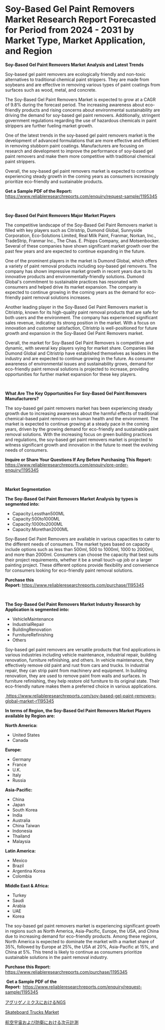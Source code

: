 <p><h1>Soy-Based Gel Paint Removers Market Research Report Forecasted for Period from 2024 -  2031 by Market Type, Market Application, and Region</h1></p><p><strong>Soy-Based Gel Paint Removers Market Analysis and Latest Trends</strong></p>
<p><p>Soy-based gel paint removers are ecologically friendly and non-toxic alternatives to traditional chemical paint strippers. They are made from soybeans and are effective in removing various types of paint coatings from surfaces such as wood, metal, and concrete.</p><p>The Soy-Based Gel Paint Removers Market is expected to grow at a CAGR of 9.8% during the forecast period. The increasing awareness about eco-friendly products and rising concerns about environmental sustainability are driving the demand for soy-based gel paint removers. Additionally, stringent government regulations regarding the use of hazardous chemicals in paint strippers are further fueling market growth.</p><p>One of the latest trends in the soy-based gel paint removers market is the development of advanced formulations that are more effective and efficient in removing stubborn paint coatings. Manufacturers are focusing on research and development to improve the performance of soy-based gel paint removers and make them more competitive with traditional chemical paint strippers.</p><p>Overall, the soy-based gel paint removers market is expected to continue experiencing steady growth in the coming years as consumers increasingly prioritize eco-friendly and sustainable products.</p></p>
<p><strong>Get a Sample PDF of the Report:&nbsp;</strong> <a href="https://www.reliableresearchreports.com/enquiry/request-sample/1195345">https://www.reliableresearchreports.com/enquiry/request-sample/1195345</a></p>
<p>&nbsp;</p>
<p><strong>Soy-Based Gel Paint Removers Major Market Players</strong></p>
<p><p>The competitive landscape of the Soy-Based Gel Paint Removers market is filled with key players such as Citristrip, Dumond Global, Sunnyside Corporation, Eco-Solutions Limited, Real Milk Paint, Franmar, Norkan, Inc., TradeStrip, Franmar Inc., The Chas. E. Phipps Company, and Motsenbocker. Several of these companies have shown significant market growth over the past few years and are expected to continue expanding in the future.</p><p>One of the prominent players in the market is Dumond Global, which offers a variety of paint removal products including soy-based gel removers. The company has shown impressive market growth in recent years due to its innovative products and environmentally-friendly solutions. Dumond Global's commitment to sustainable practices has resonated with consumers and helped drive its market expansion. The company is expected to continue growing in the coming years as the demand for eco-friendly paint removal solutions increases.</p><p>Another leading player in the Soy-Based Gel Paint Removers market is Citristrip, known for its high-quality paint removal products that are safe for both users and the environment. The company has experienced significant sales revenue, indicating its strong position in the market. With a focus on innovation and customer satisfaction, Citristrip is well-positioned for future growth and expansion in the Soy-Based Gel Paint Removers market.</p><p>Overall, the market for Soy-Based Gel Paint Removers is competitive and dynamic, with several key players vying for market share. Companies like Dumond Global and Citristrip have established themselves as leaders in the industry and are expected to continue growing in the future. As consumer awareness of environmental issues and sustainability grows, demand for eco-friendly paint removal solutions is projected to increase, providing opportunities for further market expansion for these key players.</p></p>
<p>&nbsp;</p>
<p><strong>What Are The Key Opportunities For Soy-Based Gel Paint Removers Manufacturers?</strong></p>
<p><p>The soy-based gel paint removers market has been experiencing steady growth due to increasing awareness about the harmful effects of traditional chemical-based paint removers on human health and the environment. The market is expected to continue growing at a steady pace in the coming years, driven by the growing demand for eco-friendly and sustainable paint removal solutions. With the increasing focus on green building practices and regulations, the soy-based gel paint removers market is projected to witness significant growth and innovation in the future to meet the evolving needs of consumers.</p></p>
<p><strong>Inquire or Share Your Questions If Any Before Purchasing This Report:</strong> <a href="https://www.reliableresearchreports.com/enquiry/pre-order-enquiry/1195345">https://www.reliableresearchreports.com/enquiry/pre-order-enquiry/1195345</a></p>
<p>&nbsp;</p>
<p><strong>Market Segmentation</strong></p>
<p><strong>The Soy-Based Gel Paint Removers Market Analysis by types is segmented into:</strong></p>
<p><ul><li>Capacity:Lessthan500ML</li><li>Capacity:500to1000ML</li><li>Capacity:1000to2000ML</li><li>Capacity:Morethan2000ML</li></ul></p>
<p><p>Soy-Based Gel Paint Removers are available in various capacities to cater to the different needs of consumers. The market types based on capacity include options such as less than 500ml, 500 to 1000ml, 1000 to 2000ml, and more than 2000ml. Consumers can choose the capacity that best suits their project requirements, whether it be a small touch-up job or a larger painting project. These different options provide flexibility and convenience for consumers looking for eco-friendly paint removal solutions.</p></p>
<p><strong>Purchase this Report:&nbsp;</strong><a href="https://www.reliableresearchreports.com/purchase/1195345">https://www.reliableresearchreports.com/purchase/1195345</a></p>
<p>&nbsp;</p>
<p><strong>The Soy-Based Gel Paint Removers Market Industry Research by Application is segmented into:</strong></p>
<p><ul><li>VehicleMaintenance</li><li>IndustrialRepair</li><li>BuildingRenovation</li><li>FurnitureRefinishing</li><li>Others</li></ul></p>
<p><p>Soy-based gel paint removers are versatile products that find applications in various industries including vehicle maintenance, industrial repair, building renovation, furniture refinishing, and others. In vehicle maintenance, they effectively remove old paint and rust from cars and trucks. In industrial repair, they can strip paint from machinery and equipment. In building renovation, they are used to remove paint from walls and surfaces. In furniture refinishing, they help restore old furniture to its original state. Their eco-friendly nature makes them a preferred choice in various applications.</p></p>
<p><a href="https://www.reliableresearchreports.com/soy-based-gel-paint-removers-global-market-r1195345">&nbsp;https://www.reliableresearchreports.com/soy-based-gel-paint-removers-global-market-r1195345</a></p>
<p><strong>In terms of Region, the Soy-Based Gel Paint Removers Market Players available by Region are:</strong></p>
<p>
    <p> <strong> North America: </strong>
        <ul>
            <li>United States</li>
            <li>Canada</li>
        </ul>
        </p> 
    <p> <strong> Europe: </strong>
        <ul>
            <li>Germany</li>
            <li>France</li>
            <li>U.K.</li>
            <li>Italy</li>
            <li>Russia</li>
        </ul>
        </p> 
    <p> <strong> Asia-Pacific: </strong>
        <ul>
            <li>China</li>
            <li>Japan</li>
            <li>South Korea</li>
            <li>India</li>
            <li>Australia</li>
            <li>China Taiwan</li>
            <li>Indonesia</li>
            <li>Thailand</li>
            <li>Malaysia</li>
        </ul>
        </p> 
    <p> <strong> Latin America: </strong>
        <ul>
            <li>Mexico</li>
            <li>Brazil</li>
            <li>Argentina Korea</li>
            <li>Colombia</li>
        </ul>
        </p> 
    <p> <strong> Middle East & Africa: </strong>
        <ul>
            <li>Turkey</li>
            <li>Saudi</li>
            <li>Arabia</li>
            <li>UAE</li>
            <li>Korea</li>
        </ul>
    </p>
    </p>
<p><p>The soy-based gel paint removers market is experiencing significant growth in regions such as North America, Asia-Pacific, Europe, the USA, and China due to increasing demand for eco-friendly products. Among these regions, North America is expected to dominate the market with a market share of 35%, followed by Europe at 25%, the USA at 20%, Asia-Pacific at 15%, and China at 5%. This trend is likely to continue as consumers prioritize sustainable solutions in the paint removal industry.</p></p>
<p><strong>Purchase this Report: </strong><a href="https://www.reliableresearchreports.com/purchase/1195345">https://www.reliableresearchreports.com/purchase/1195345</a></p>
<p>&nbsp;<strong>Get a Sample PDF of the Report:&nbsp;&nbsp;</strong><a href="https://www.reliableresearchreports.com/enquiry/request-sample/1195345">https://www.reliableresearchreports.com/enquiry/request-sample/1195345</a></p>
<p><strong></strong></p>
<p><p><a href="https://github.com/zoetazuur/Market-Research-Report-List-1/blob/main/625054991555.md">アグリゲノミクスにおけるNGS</a></p><p><a href="https://view.publitas.com/reportprime-1/skateboard-trucks-market-exploring-market-share-market-trends-and-future-growth/">Skateboard Trucks Market</a></p><p><a href="https://github.com/dadanedu33/Market-Research-Report-List-1/blob/main/593830991554.md">航空宇宙および防衛における次元計測</a></p></p>